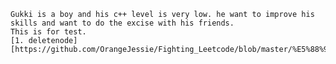     Gukki is a boy and his c++ level is very low. he want to improve his skills and want to do the excise with his friends.
    This is for test.
    [1. deletenode][https://github.com/OrangeJessie/Fighting_Leetcode/blob/master/%E5%88%9D%E7%BA%A7%E7%AE%97%E6%B3%95/HdeleteNode.cpp]
